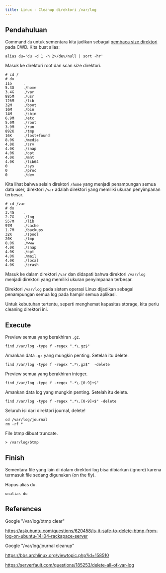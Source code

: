 ```yaml
---
title: Linux - Cleanup direktori /var/log
---
```


## Pendahuluan

Command `du` untuk sementara kita jadikan sebagai [pembaca size direktori][1]
pada CWD. Kita buat alias:

```
alias du='du -d 1 -h 2>/dev/null | sort -hr'
```

[1]: /blog/2017/08/20/mengecek-size-direktori-dengan-du/

Masuk ke direktori root dan scan size direktori.

```
# cd /
# du
11G     .
5.3G    ./home
3.4G    ./var
885M    ./usr
126M    ./lib
32M     ./boot
16M     ./bin
14M     ./sbin
6.9M    ./etc
5.0M    ./root
3.9M    ./run
892K    ./tmp
16K     ./lost+found
8.0K    ./media
4.0K    ./srv
4.0K    ./snap
4.0K    ./opt
4.0K    ./mnt
4.0K    ./lib64
0       ./sys
0       ./proc
0       ./dev
```

Kita lihat bahwa selain direktori `/home` yang menjadi penampungan semua data
user, direktori `/var` adalah direktori yang memiliki ukuran penyimpanan
terbesar.

```
# cd /var
# du
3.4G    .
2.7G    ./log
557M    ./lib
97M     ./cache
1.7M    ./backups
32K     ./spool
20K     ./tmp
8.0K    ./www
4.0K    ./snap
4.0K    ./opt
4.0K    ./mail
4.0K    ./local
4.0K    ./crash
```

Masuk ke dalam direktori `/var` dan didapati bahwa direktori `/var/log` menjadi
direktori yang memiliki ukuran penyimpanan terbesar.

Direktori `/var/log` pada sistem operasi Linux dijadikan sebagai penampungan
semua log pada hampir semua aplikasi.

Untuk kebutuhan tertentu, seperti menghemat kapasitas storage, kita perlu
cleaning direktori ini.

## Execute

Preview semua yang berakhiran `.gz`.

```
find /var/log -type f -regex ".*\.gz$"
```

Amankan data `.gz` yang mungkin penting. Setelah itu delete.

```
find /var/log -type f -regex ".*\.gz$"  -delete
```

Preview semua yang berakhiran integer.

```
find /var/log -type f -regex ".*\.[0-9]+$"
```

Amankan data log yang mungkin penting. Setelah itu delete.

```
find /var/log -type f -regex ".*\.[0-9]+$" -delete
```

Seluruh isi dari direktori journal, delete!

```
cd /var/log/journal
rm -rf *
```

File btmp dibuat truncate.

```
> /var/log/btmp
```

## Finish

Sementara file yang lain di dalam direktori log bisa dibiarkan (ignore) karena
termasuk file sedang digunakan (on the fly).

Hapus alias du.

```
unalias du
```

## References

Google "/var/log/btmp clear"

https://askubuntu.com/questions/620458/is-it-safe-to-delete-btmp-from-log-on-ubuntu-14-04-rackapace-server

Google "/var/log/journal cleanup"

https://bbs.archlinux.org/viewtopic.php?id=158510

https://serverfault.com/questions/185253/delete-all-of-var-log
